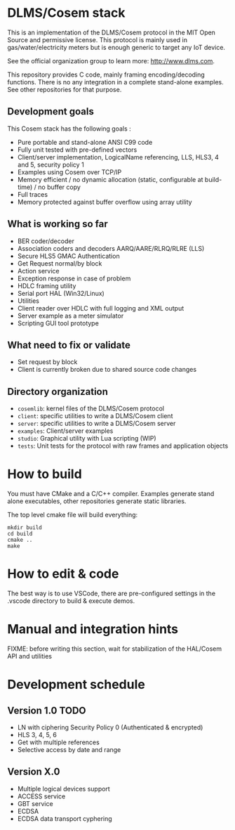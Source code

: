 # DLMS/Cosem stack

This is an implementation of the DLMS/Cosem protocol in the MIT Open Source and permissive license. This protocol is mainly used in gas/water/electricity meters but is enough generic to target any IoT device.

See the official organization group to learn more: http://www.dlms.com.

This repository provides C code, mainly framing encoding/decoding functions. There is no any integration in a complete stand-alone examples. See other repositories for that purpose.

## Development goals

This Cosem stack has the following goals :

  * Pure portable and stand-alone ANSI C99 code
  * Fully unit tested with pre-defined vectors
  * Client/server implementation, LogicalName referencing, LLS, HLS3, 4 and 5, security policy 1
  * Examples using Cosem over TCP/IP
  * Memory efficient / no dynamic allocation (static, configurable at build-time) / no buffer copy
  * Full traces
  * Memory protected against buffer overflow using array utility

## What is working so far

  
  * BER coder/decoder
  * Association coders and decoders AARQ/AARE/RLRQ/RLRE (LLS)
  * Secure HLS5 GMAC Authentication
  * Get Request normal/by block
  * Action service
  * Exception response in case of problem
  * HDLC framing utility
  * Serial port HAL (Win32/Linux)
  * Utilities
  * Client reader over HDLC with full logging and XML output
  * Server example as a meter simulator
  * Scripting GUI tool prototype

## What need to fix or validate

  * Set request by block
  * Client is currently broken due to shared source code changes

## Directory organization

- `cosemlib`: kernel files of the DLMS/Cosem protocol
- `client`: specific utilities to write a DLMS/Cosem client
- `server`: specific utilities to write a DLMS/Cosem server
- `examples`: Client/server examples
- `studio`: Graphical utility with Lua scripting (WIP)
- `tests`: Unit tests for the protocol with raw frames and application objects

# How to build

You must have CMake and a C/C++ compiler. Examples generate stand alone executables, other repositories generate static libraries.

The top level cmake file will build everything:

```
mkdir build
cd build
cmake ..
make
```

# How to edit & code

The best way is to use VSCode, there are pre-configured settings in the .vscode directory to build & execute demos.

# Manual and integration hints

FIXME: before writing this section, wait for stabilization of the HAL/Cosem API and utilities


# Development schedule

## Version 1.0 TODO

  * LN with ciphering Security Policy 0 (Authenticated & encrypted)
  * HLS 3, 4, 5, 6
  * Get with multiple references
  * Selective access by date and range

## Version X.0

  * Multiple logical devices support
  * ACCESS service
  * GBT service
  * ECDSA
  * ECDSA data transport cyphering
